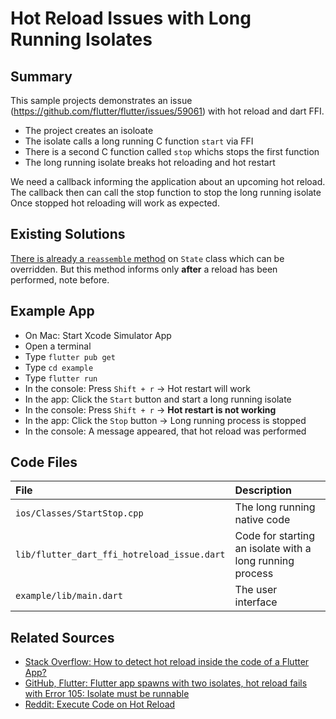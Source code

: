 # Hot Reload Issues with Long Running Isolates

## Summary

This sample projects demonstrates an issue (https://github.com/flutter/flutter/issues/59061) with hot reload and dart FFI.

- The project creates an isoloate
- The isolate calls a long running C function `start` via FFI
- There is a second C function called `stop` whichs stops the first function
- The long running isolate breaks hot reloading and hot restart

We need a callback informing the application about an upcoming hot reload.
The callback then can call the stop function to stop the long running isolate
Once stopped hot reloading will work as expected.

## Existing Solutions

[There is already a `reassemble` method](https://stackoverflow.com/questions/55281077/how-to-detect-hot-reload-inside-the-code-of-a-flutter-app) on `State` class which can be overridden.
But this method informs only **after** a reload has been performed, note before.

## Example App

- On Mac: Start Xcode Simulator App
- Open a terminal 
- Type `flutter pub get`
- Type `cd example`
- Type `flutter run`
- In the console: Press `Shift + r` -> Hot restart will work
- In the app: Click the `Start` button and start a long running isolate
- In the console: Press `Shift + r` -> **Hot restart is not working**
- In the app: Click the `Stop` button  -> Long running process is stopped
- In the console: A message appeared, that hot reload was performed

## Code Files

| File                                        | Description                                              |
| :------------------------------------------ | :------------------------------------------------------- |
| `ios/Classes/StartStop.cpp`                 | The long running native code                             |
| `lib/flutter_dart_ffi_hotreload_issue.dart` | Code for starting an isolate with a long running process |
| `example/lib/main.dart`                     | The user interface                                       |

## Related Sources

- [Stack Overflow: How to detect hot reload inside the code of a Flutter App?
  ](https://stackoverflow.com/questions/55281077/how-to-detect-hot-reload-inside-the-code-of-a-flutter-app)
- [GitHub, Flutter: Flutter app spawns with two isolates, hot reload fails with Error 105: Isolate must be runnable](https://github.com/flutter/flutter/issues/26953)
- [Reddit: Execute Code on Hot Reload](https://www.reddit.com/r/FlutterDev/comments/79f5hi/execute_code_on_hot_reload/)
